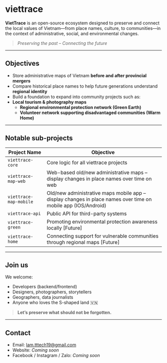 # viettrace

**VietTrace** is an open-source ecosystem designed to preserve and connect the local values of Vietnam—from place names, culture, to communities—in the context of administrative, social, and environmental changes.

> *Preserving the past – Connecting the future*

---

## Objectives

- Store administrative maps of Vietnam **before and after provincial mergers**
- Compare historical place names to help future generations understand **regional identity**
- Build a foundation to expand into community projects such as:
- **Local tourism & photography maps**
  - **Regional environmental protection network (Green Earth)**
  - **Volunteer network supporting disadvantaged communities (Warm Home)**

---

## Notable sub-projects

| Project Name | Objective |
|----------|----------|
| `viettrace-core` | Core logic for all viettrace projects |
| `viettrace-map-web` | Web-based old/new administrative maps – display changes in place names over time on web |
| `viettrace-map-mobile` | Old/new administrative maps mobile app – display changes in place names over time on mobile app (IOS/Android) |
| `viettrace-api` | Public API for third-party systems |
| `viettrace-green` | Promoting environmental protection awareness locally [Future] |
| `viettrace-home` | Connecting support for vulnerable communities through regional maps [Future] |

---

## Join us

We welcome:
- Developers (backend/frontend)
- Designers, photographers, storytellers
- Geographers, data journalists
- Anyone who loves the S-shaped land 🇻🇳

> **Let’s preserve what should not be forgotten.**

---

## Contact

- Email: lam.tttech19@gmail.com
- Website: *Coming soon*
- Facebook / Instagram / Zalo: *Coming soon*
